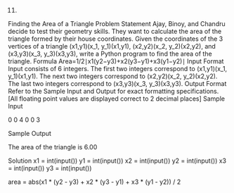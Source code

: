 11)
Finding the Area of a Triangle
Problem Statement
Ajay, Binoy, and Chandru decide to test their geometry skills. They want to calculate the area of the triangle formed by their house coordinates. Given the coordinates of the 3 vertices of a triangle (x1,y1)(x_1, y_1)(x1​,y1​), (x2,y2)(x_2, y_2)(x2​,y2​), and (x3,y3)(x_3, y_3)(x3​,y3​), write a Python program to find the area of the triangle.
Formula
Area=1/2​∣x1​(y2​−y3​)+x2​(y3​−y1​)+x3​(y1​−y2​)∣
Input Format
Input consists of 6 integers. The first two integers correspond to (x1,y1)(x_1, y_1)(x1​,y1​). The next two integers correspond to (x2,y2)(x_2, y_2)(x2​,y2​). The last two integers correspond to (x3,y3)(x_3, y_3)(x3​,y3​).
Output Format
Refer to the Sample Input and Output for exact formatting specifications. [All floating point values are displayed correct to 2 decimal places]
Sample Input

0
0
4
0
0
3

Sample Output

The area of the triangle is 6.00

Solution
x1 = int(input())
y1 = int(input())
x2 = int(input())
y2 = int(input())
x3 = int(input())
y3 = int(input())

area = abs(x1 * (y2 - y3) + x2 * (y3 - y1) + x3 * (y1 - y2)) / 2

